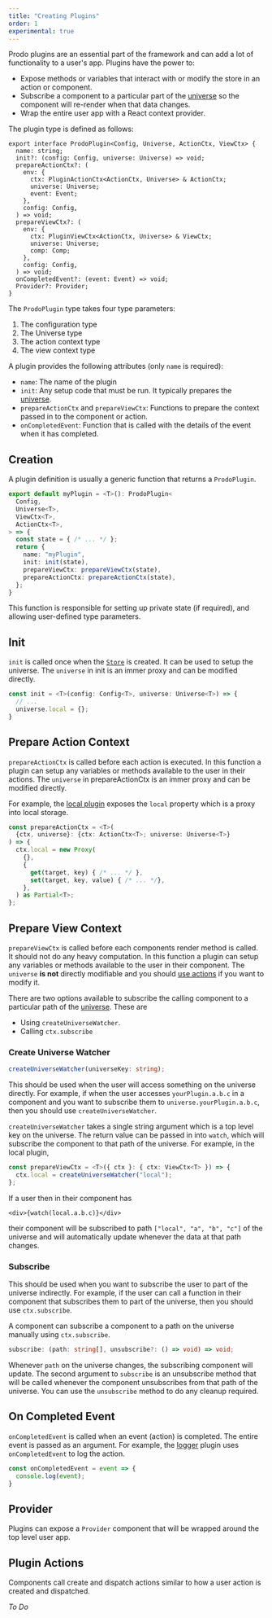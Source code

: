 ```yaml
---
title: "Creating Plugins"
order: 1
experimental: true
---
```


Prodo plugins are an essential part of the framework and can add a lot of
functionality to a user's app. Plugins have the power to:

- Expose methods or variables that interact with or modify the store in an
  action or component.
- Subscribe a component to a particular part of the [universe](./universe) so
  the component will re-render when that data changes.
- Wrap the entire user app with a React context provider.

The plugin type is defined as follows:

```tsx
export interface ProdoPlugin<Config, Universe, ActionCtx, ViewCtx> {
  name: string;
  init?: (config: Config, universe: Universe) => void;
  prepareActionCtx?: (
    env: {
      ctx: PluginActionCtx<ActionCtx, Universe> & ActionCtx;
      universe: Universe;
      event: Event;
    },
    config: Config,
  ) => void;
  prepareViewCtx?: (
    env: {
      ctx: PluginViewCtx<ActionCtx, Universe> & ViewCtx;
      universe: Universe;
      comp: Comp;
    },
    config: Config,
  ) => void;
  onCompletedEvent?: (event: Event) => void;
  Provider?: Provider;
}
```

The `ProdoPlugin` type takes four type parameters:

1. The configuration type
2. The Universe type
3. The action context type
4. The view context type

A plugin provides the following attributes (only `name` is required):

- `name`: The name of the plugin
- `init`: Any setup code that must be run. It typically prepares the [universe](./universe).
- `prepareActionCtx` and `prepareViewCtx`: Functions to prepare the context
passed in to the component or action.
- `onCompletedEvent`: Function that is called with the details of the event when
  it has completed.
  
## Creation

A plugin definition is usually a generic function that returns a `ProdoPlugin`.

```ts
export default myPlugin = <T>(): ProdoPlugin<
  Config,
  Universe<T>,
  ViewCtx<T>,
  ActionCtx<T>,
> => {
  const state = { /* ... */ };
  return {
    name: "myPlugin",
    init: init(state),
    prepareViewCtx: prepareViewCtx(state),
    prepareActionCtx: prepareActionCtx(state),
  };
}
```

This function is responsible for setting up private state (if required), and
allowing user-defined type parameters.

## Init

`init` is called once when the [`Store`](/api-reference/store) is created. It
can be used to setup the universe. The `universe` in init is an immer proxy and
can be modified directly.

```ts
const init = <T>(config: Config<T>, universe: Universe<T>) => {
  // ...
  universe.local = {};
}
```

## Prepare Action Context

`prepareActionCtx` is called before each action is executed. In this function a
plugin can setup any variables or methods available to the user in their
actions. The `universe` in prepareActionCtx is an immer proxy and can be
modified directly.

For example, the [local plugin](/plugins/local) exposes the `local` property
which is a proxy into local storage.

```ts
const prepareActionCtx = <T>(
  {ctx, universe}: {ctx: ActionCtx<T>; universe: Universe<T>}
) => {
  ctx.local = new Proxy(
    {},
    {
      get(target, key) { /* ... */ },
      set(target, key, value) { /* ... */},
    },
  ) as Partial<T>;
};
```

## Prepare View Context

`prepareViewCtx` is called before each components render method is called. It
should not do any heavy computation. In this function a plugin can setup any
variables or methods available to the user in their component. The `universe`
**is not** directly modifiable and you should [use actions](#plugin-actions) if you want to modify it.

There are two options available to subscribe the calling component to a
particular path of the [universe](./universe). These are

- Using `createUniverseWatcher`.
- Calling `ctx.subscribe`

### Create Universe Watcher

```ts
createUniverseWatcher(universeKey: string);
```

This should be used when the user will access something on the universe
directly. For example, if when the user accesses `yourPlugin.a.b.c` in a
component and you want to subscribe them to `universe.yourPlugin.a.b.c`, then
you should use `createUniverseWatcher`.

`createUniverseWatcher` takes a single string argument which is a top level key
on the universe. The return value can be passed in into `watch`, which will
subscribe the component to that path of the universe. For example, in the local
plugin,

```ts
const prepareViewCtx = <T>({ ctx }: { ctx: ViewCtx<T> }) => {
  ctx.local = createUniverseWatcher("local");
};
```

If a user then in their component has

```tsx
<div>{watch(local.a.b.c)}</div>
```

their component will be subscribed to path `["local", "a", "b", "c"]` of the
universe and will automatically update whenever the data at that path changes. 

### Subscribe

This should be used when you want to subscribe the user to part of the universe
indirectly. For example, if the user can call a function in their component that
subscribes them to part of the universe, then you should use `ctx.subscribe`.

A component can subscribe a component to a path on the universe manually using `ctx.subscribe`.

```ts
subscribe: (path: string[], unsubscribe?: () => void) => void;
```

Whenever `path` on the universe changes, the subscribing component will update.
The second argument to `subscribe` is an unsubscribe method that will be called
whenever the component unsubscribes from that path of the universe. You can use
the `unsubscribe` method to do any cleanup required.

## On Completed Event

`onCompletedEvent` is called when an event (action) is completed. The entire
event is passed as an argument. For example, the [logger](/plugins/logger)
plugin uses `onCompletedEvent` to log the action.

```ts
const onCompletedEvent = event => {
  console.log(event);
}
```

## Provider

Plugins can expose a `Provider` component that will be wrapped around the top
level user app.

## Plugin Actions

Components call create and dispatch actions similar to how a user action is
created and dispatched.

_To Do_

